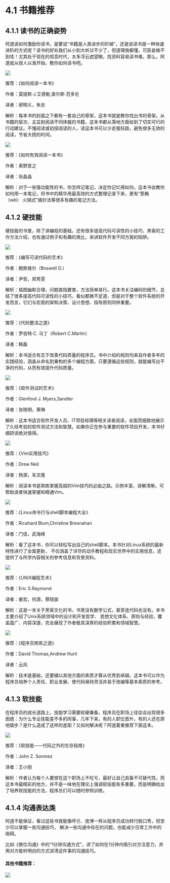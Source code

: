 # 4.1 书籍推荐

## 4.1.1 读书的正确姿势

阿道该如何激励你读书，是要说“书籍是人类进步的阶梯”，还是说读书是一种快速进阶的方式呢？读书的好处我们从小到大听过不少了，但道理我都懂，可臣妾做不到哇！尤其处于现在的信息时代，太多浮云遮望眼，找资料容易读书难。那么，阿道就从授人以渔开始，教你如何读书吧。

![](../images/resources-book-001.png)

推荐：《如何阅读一本书》

作者：莫提默·J.艾德勒,查尔斯·范多伦

译者：郝明义，朱衣

解析：每本书的封面之下都有一套自己的骨架，这本书就是教你找出书的骨架。从书籍的层次、主旨到阅读不同体裁的书籍，这本书都从落地方面给到了切实可行的行动建议。不懂阅读或初探阅读的人，读这本书可以少走冤枉路，避免很多无效的阅读，节省大把的时间。

![](../images/resources-book-002.png)

推荐：《如何有效阅读一本书》

作者：奥野宣之

译者：张晶晶

解析：对于一些强功能性的书，你怎样记笔记，决定你记忆得如何。这本书会教你如何用一本笔记，将书中的精华用最高效的方式整理记录下来，更有“葱鲔 （wěi） 火锅式”摘抄法等很多有趣的笔记方法。

## 4.1.2 硬技能

硬技能的书里，除了讲编程的基础，还有很多提高代码可读性的小技巧、黑客的工作方法介绍，也有通过例子和有趣的类比，来讲软件开发不同方面的陷阱。

![](../images/resources-book-003.png)

推荐：《编写可读代码的艺术》

作者：鲍斯维尔（Boswell D.）

译者：尹哲，郑秀雯

解析：插图幽默合理，问题直指要害，方法简单易行。这本书关注编码的细节，总结了很多提高代码可读性的小技巧，看似都微不足道，但是对于整个软件系统的开发而言，它们与宏观的架构决策、设计思想、指导原则同样重要。

![](../images/resources-book-004.png)


推荐：《代码整洁之道》

作者：罗伯特·C. 马丁（Robert C.Martin）

译者：韩磊

解析：本书适合有志于改善代码质量的程序员。书中介绍的规则均来自作者多年的实践经验，涵盖从命名到重构的多个编程方面，只要遵循这些规则，就能编写出干净的代码，从而有效提升代码质量。

![](../images/resources-book-005.png)

推荐：《软件测试的艺术》

作者：Glenford J. Myers,Sandler

译者：张晓明，黄琳

解析：这本书适合软件开发人员、IT项目经理等相关读者阅读，全面而细致地展示了久经考验的软件测试方法和智慧。如果你正在参与重要的软件项目开发，本书仔细研读绝对值得。

![](../images/resources-book-006.png)

推荐：《Vim实用技巧》

作者：Drew Neil

译者：杨源，车文隆

解析：阅读本书是熟练掌握高超的Vim技巧的必由之路。示例丰富，讲解清晰，可帮助读者快速掌握和精通Vim。

![](../images/resources-book-007.png)

推荐：《Linux命令行与shell脚本编程大全》

作者：Ricahard Blum,Christine Bresnahan

译者：门佳，武海峰

解析：看了这本书，你可以轻松写出自己的shell脚本。本书针对Linux系统的最新特性进行了全面更新， 不仅涵盖了详尽的动手教程和现实世界中的实用信息，还提供了与所学内容相关的参考信息和背景资料。

![](../images/resources-book-008.png)

推荐：《UNIX编程艺术》

作者：Eric S.Raymond

译者：姜宏，何源，蔡晓骏

解析：这是一本关于黑客文化的书，书里没有数学公式，甚至连代码也没有。本书主要介绍了Unix系统领域中的设计和开发哲学、 思想文化体系、原则与经验，覆盖面广、内容深邃，完全展现了作者极其深厚的经验积累和领域智慧。

![](../images/resources-book-009.png)

推荐：《程序员修炼之道》

作者：David Thomas,Andrew Hunt

译者：云风

解析：技术是基础，还要辅以其他方面的素质才算从优秀到卓越。这本书可以作为程序员培养个人责任、职业发展、使代码保持灵活并易于改编等基本素质的参考。

## 4.1.3 软技能

在程序员的成长道路上，技能学习需要软硬兼备。程序员在职场上往往会出现很多困惑：为什么专业技能差不多的同事，几年下来，有的人职位晋升，有的人还在原地踏步？是什么造成了这样的差距？又如何解决呢？阿道着重推荐下面这本。

![](../images/resources-book-010.png)

推荐：《软技能⸺代码之外的生存指南》

作者：John Z. Sonmez

译者：王小刚

解析：作者认为每个人要想在这个职场上不吃亏，最好让自己具备不可替代性。而这本书最精彩的地方，并不是一味地在理论上强调软技能有多重要，而是明确给出了培养软技能的方法，程序员们可以随时参照训练。

## 4.1.4 沟通表达类

阿道不能保证，看过这些书就能像呼兰、庞博一样从程序员成功转行脱口秀，但至少可以掌握一些沟通技巧， 解决一些沟通中存在的问题，也能减少日常工作中的阻碍。

比如《换位沟通》中的“1分钟沟通方式”，讲了如何在1分钟内吸引对方注意力，并用对方能听明白的方式讲清这件事的沟通技巧。

#### 其他书籍推荐：

![](../images/resources-book-011.png)